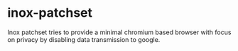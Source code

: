 # inox-patchset
Inox patchset tries to provide a minimal chromium based browser with focus on privacy by disabling data transmission to google.
